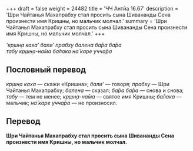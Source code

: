 +++
draft = false
weight = 24482
title = 'ЧЧ Антйа 16.67'
description = 'Шри Чайтанья Махапрабху стал просить сына Шивананды Сена произнести имя Кришны, но мальчик молчал.'
summary = 'Шри Чайтанья Махапрабху стал просить сына Шивананды Сена произнести имя Кришны, но мальчик молчал.'
+++

_‘кр̣шн̣а каха’ бали’ прабху балена ба̄ра ба̄ра  
табу кр̣шн̣а-на̄ма ба̄лака на̄ каре учча̄ра_

## Пословный перевод

_кр̣шн̣а_ _каха_ — скажи «Кришна»; _бали’_ — говоря; _прабху_ — Шри Чайтанья Махапрабху; _балена_ — сказал; _ба̄ра_ _ба̄ра_ — снова и снова; _табу_ — тем не менее; _кр̣шн̣а_\-_на̄ма_ — святое имя Кришны; _ба̄лака_ — мальчик; _на̄_ _каре_ _учча̄ра_ — не произносил.

## Перевод

**Шри Чайтанья Махапрабху стал просить сына Шивананды Сена произнести имя Кришны, но мальчик молчал.**
